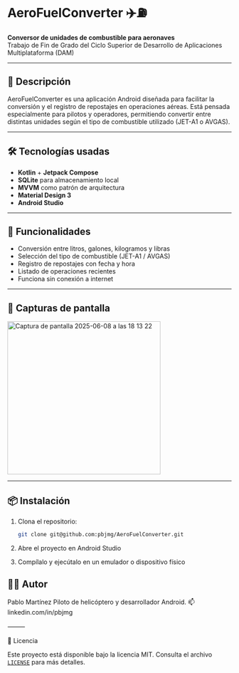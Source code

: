 # AeroFuelConverter ✈️⛽

**Conversor de unidades de combustible para aeronaves**  
Trabajo de Fin de Grado del Ciclo Superior de Desarrollo de Aplicaciones Multiplataforma (DAM)

---

## 🧭 Descripción

AeroFuelConverter es una aplicación Android diseñada para facilitar la conversión y el registro de repostajes en operaciones aéreas. Está pensada especialmente para pilotos y operadores, permitiendo convertir entre distintas unidades según el tipo de combustible utilizado (JET-A1 o AVGAS).

---

## 🛠️ Tecnologías usadas

- **Kotlin** + **Jetpack Compose**
- **SQLite** para almacenamiento local
- **MVVM** como patrón de arquitectura
- **Material Design 3**
- **Android Studio**

---

## 🚀 Funcionalidades

- Conversión entre litros, galones, kilogramos y libras
- Selección del tipo de combustible (JET-A1 / AVGAS)
- Registro de repostajes con fecha y hora
- Listado de operaciones recientes
- Funciona sin conexión a internet

---

## 📸 Capturas de pantalla

<img width="344" alt="Captura de pantalla 2025-06-08 a las 18 13 22" src="https://github.com/user-attachments/assets/137d3dc0-767b-467e-953f-b096a96a8b56" />

---

## 📦 Instalación

1. Clona el repositorio:

   ```bash
   git clone git@github.com:pbjmg/AeroFuelConverter.git
   ```
2. Abre el proyecto en Android Studio
3. Compílalo y ejecútalo en un emulador o dispositivo físico

## 👨‍✈️ Autor

Pablo Martínez
Piloto de helicóptero y desarrollador Android.
📫 linkedin.com/in/pbjmg

⸻

📄 Licencia

Este proyecto está disponible bajo la licencia MIT.
Consulta el archivo [`LICENSE`](LICENSE) para más detalles.
